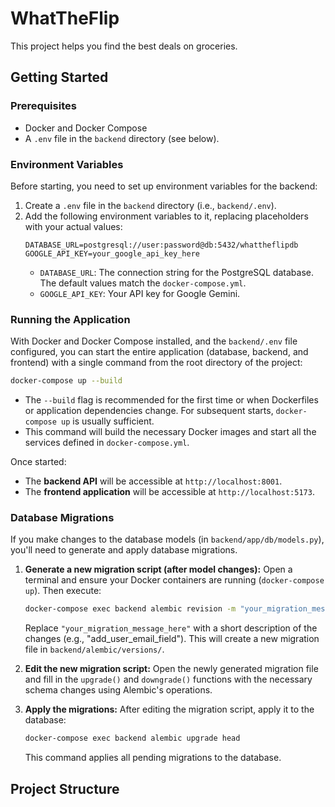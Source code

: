 # WhatTheFlip

This project helps you find the best deals on groceries.

## Getting Started

### Prerequisites

*   Docker and Docker Compose
*   A `.env` file in the `backend` directory (see below).

### Environment Variables

Before starting, you need to set up environment variables for the backend:

1.  Create a `.env` file in the `backend` directory (i.e., `backend/.env`).
2.  Add the following environment variables to it, replacing placeholders with your actual values:
    ```env
    DATABASE_URL=postgresql://user:password@db:5432/whattheflipdb
    GOOGLE_API_KEY=your_google_api_key_here
    ```
    *   `DATABASE_URL`: The connection string for the PostgreSQL database. The default values match the `docker-compose.yml`.
    *   `GOOGLE_API_KEY`: Your API key for Google Gemini.

### Running the Application

With Docker and Docker Compose installed, and the `backend/.env` file configured, you can start the entire application (database, backend, and frontend) with a single command from the root directory of the project:

```bash
docker-compose up --build
```

*   The `--build` flag is recommended for the first time or when Dockerfiles or application dependencies change. For subsequent starts, `docker-compose up` is usually sufficient.
*   This command will build the necessary Docker images and start all the services defined in `docker-compose.yml`.

Once started:
*   The **backend API** will be accessible at `http://localhost:8001`.
*   The **frontend application** will be accessible at `http://localhost:5173`.

### Database Migrations

If you make changes to the database models (in `backend/app/db/models.py`), you'll need to generate and apply database migrations.

1.  **Generate a new migration script (after model changes):**
    Open a terminal and ensure your Docker containers are running (`docker-compose up`). Then execute:
    ```bash
    docker-compose exec backend alembic revision -m "your_migration_message_here"
    ```
    Replace `"your_migration_message_here"` with a short description of the changes (e.g., "add_user_email_field"). This will create a new migration file in `backend/alembic/versions/`.

2.  **Edit the new migration script:**
    Open the newly generated migration file and fill in the `upgrade()` and `downgrade()` functions with the necessary schema changes using Alembic's operations.

3.  **Apply the migrations:**
    After editing the migration script, apply it to the database:
    ```bash
    docker-compose exec backend alembic upgrade head
    ```
    This command applies all pending migrations to the database.

## Project Structure
